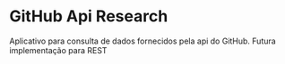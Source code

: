 # GitHub Api Research

Aplicativo para consulta de dados fornecidos pela api do GitHub.
Futura implementação para REST

